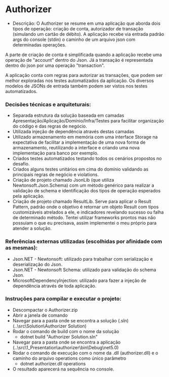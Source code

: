 # Authorizer
- Descrição:
O Authorizer se resume em uma aplicação que aborda dois tipos de operação: criação de conta, autorizador de transação (simulando um cartão de débito).
A aplicação recebe via entrada padrão args do console (stdin) o caminho de um arquivo json com determinadas operações.

A parte de criação de conta é simplificada quando a aplicação recebe uma operação de "account" dentro do Json.
Já a transação é representada dentro do json por uma operação "transaction".

A aplicação conta com regras para autorizar as transações, que podem ser melhor exploradas nos testes automatizados da aplicação.
Os diversos modelos de JSONs de entrada também podem ser vistos nos testes automatizados.

### Decisões técnicas e arquiteturais:
- Separada estrutura da solução baseada em camadas Apresentação/Aplicação/Domínio/Infra/Testes para facilitar organização do código e das regras de negócio.
- Utilizada injeção de dependência através destas camadas
- Utilizado armazenamento em memória com uma interface Storage na expectativa de facilitar a implementação de uma nova forma de armazenamento, reutilizando a interface e criando uma nova implementação para banco por exemplo.
- Criados testes automatizados testando todos os cenários propostos no desafio.
- Criados alguns testes unitários em cima do domínio validando as principais regras de negócio e violations.
- Criação de projeto chamado JsonLib (que utiliza Newtonsoft.Json.Schema) com um método genérico para realizar a validação de schema e identificação dos tipos de operação esperados pela aplicação.
- Criação de projeto chamado ResultLib. Serve para aplicar o Result Pattern, padrão onde o objetivo é retornar um objeto Result com tipos customizáveis atrelados a ele, e indicadores revelando sucesso ou falha de determinado método. Tentei utilizar frameworks prontos mas não possuiam o que eu precisava, assim implementei o meu próprio para atender a solução.

### Referências externas utilizadas (escolhidas por afinidade com as mesmas):
- Json.NET - Newtonsoft: utilizado para trabalhar com serialização e deserialização do Json.
- Json.NET - Newtonsoft Schema: utilizado para validação do schema Json.
- MicrosoftDependencyInjection: utilizado para fazer a injeção de dependência através de toda aplicação.

### Instruções para compilar e executar o projeto:
- Descompactar o Authorizer.zip
- Abrir a janela de comando
- Navegar para a pasta onde se encontra a solução (.sln) (..\src\Solution\Authorizer Solution)
- Rodar o comando de build com o nome da solução
	- dotnet build "Authorizer Solution.sln"
- Navegar para a pasta onde se encontra a aplicação (..\src\1_Presentation\authorizer\bin\Debug\net5.0)
- Rodar o comando de execução com o nome da .dll (authorizer.dll) e o caminho do arquivo operations como único parâmetro
	- dotnet authorizer.dll operations
- O resultado aparecerá na sequência no console.